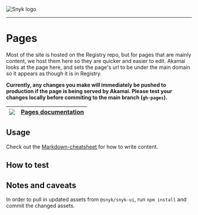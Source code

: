 ![Snyk logo](https://snyk.io/style/asset/logo/snyk-print.svg)

***

# Pages

Most of the site is hosted on the Registry repo, but for pages that are mainly content, we host them here so they are quicker and easier to edit. Akamai looks at the page here, and sets the page's url to be under the main domain so it appears as though it is in Registry.

**Currently, any changes you make will immediately be pushed to production if the page is being served by Akamai. Please test your changes locally before commiting to the main branch (`gh-pages`).**

| [![](https://github.com/Snyk/general/blob/master/assets/internal-icons/manual.png?raw=true)](https://github.com/Snyk/pages/wiki) | [Pages documentation](https://github.com/Snyk/pages/wiki) |
| ------------- | ------------- |

## Usage

Check out the [Markdown-cheatsheet](https://github.com/Snyk/general/wiki/Markdown-cheatsheet) for how to write content.

## How to test

## Notes and caveats

In order to pull in updated assets from `@snyk/snyk-ui`, run `npm install` and commit the changed assets.
